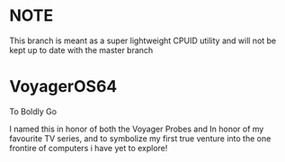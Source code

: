 

# NOTE
This branch is meant as a super lightweight CPUID utility and will not be kept up to date with the master branch

# VoyagerOS64
To Boldly Go 

I named this in honor of both the Voyager Probes and In honor of my favourite TV series, and to symbolize my first true venture into the one frontire of computers i have yet to explore!
